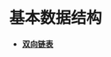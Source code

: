 # 基本数据结构<a name="ZH-CN_TOPIC_0000001123863115"></a>

-   **[双向链表](kernel-mini-appx-data-list.md)**  


